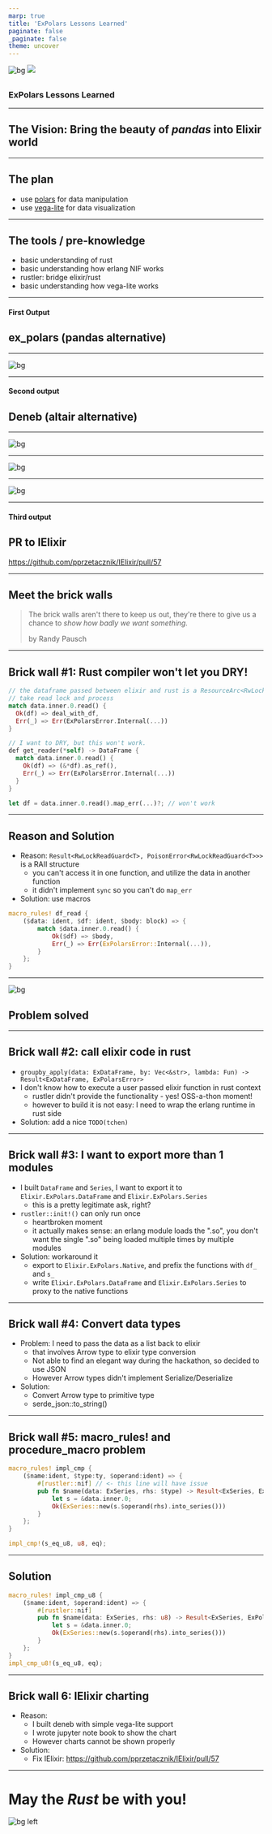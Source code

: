 ```yaml
---
marp: true
title: 'ExPolars Lessons Learned'
paginate: false
_paginate: false
theme: uncover
---
```


<!-- backgroundColor: #F7F8F8 -->

![bg](images/tubi.png)
![](#fff)

##
##
##
##
##
##
##
##

### ExPolars Lessons Learned

---

## The Vision: Bring the beauty of _pandas_ into Elixir world

---

## The plan

- use [polars](https://github.com/ritchie46/polars) for data manipulation
- use [vega-lite](https://vega.github.io/vega-lite/) for data visualization

---

## The tools / pre-knowledge

- basic understanding of rust
- basic understanding how erlang NIF works
- rustler: bridge elixir/rust
- basic understanding how vega-lite works

---

#### First Output
## ex_polars (pandas alternative)

---

![bg](images/ex_polars.jpg)

---

#### Second output
## Deneb (altair alternative)

---

![bg](images/deneb.png)

---

![bg](images/deneb1.jpg)

---

![bg](images/deneb2.jpg)

---

#### Third output

## PR to IElixir

https://github.com/pprzetacznik/IElixir/pull/57

---

## Meet the brick walls

> The brick walls aren't there to keep us out, they're there to give us a chance to _show how badly we want something._
>
> by Randy Pausch

---

<!-- _backgroundColor: #ffffed -->
## Brick wall #1: Rust compiler won't let you DRY!

```rust
// the dataframe passed between elixir and rust is a ResourceArc<RwLock<DataFrame>>
// take read lock and process
match data.inner.0.read() {
  Ok(df) => deal_with_df,
  Err(_) => Err(ExPolarsError.Internal(...))
}

// I want to DRY, but this won't work.
def get_reader(*self) -> DataFrame {
  match data.inner.0.read() {
    Ok(df) => (&*df).as_ref(),
    Err(_) => Err(ExPolarsError.Internal(...))
  }
}

let df = data.inner.0.read().map_err(...)?; // won't work
```

---

## Reason and Solution

- Reason: `Result<RwLockReadGuard<T>, PoisonError<RwLockReadGuard<T>>>` is a RAII structure
  - you can't access it in one function, and utilize the data in another function
  - it didn't implement `sync` so you can't do `map_err`
- Solution: use macros

```rust
macro_rules! df_read {
    ($data: ident, $df: ident, $body: block) => {
        match $data.inner.0.read() {
            Ok($df) => $body,
            Err(_) => Err(ExPolarsError::Internal(...)),
        }
    };
}
```

---

<!-- _color: white -->

![bg](images/solved.webp)

## Problem solved

---

## Brick wall #2: call elixir code in rust

- `groupby_apply(data: ExDataFrame, by: Vec<&str>, lambda: Fun) -> Result<ExDataFrame, ExPolarsError>`
- I don't know how to execute a user passed elixir function in rust context
  - rustler didn't provide the functionality - yes! OSS-a-thon moment!
  - however to build it is not easy: I need to wrap the erlang runtime in rust side
- Solution: add a nice `TODO(tchen)`

---

## Brick wall #3: I want to export more than 1 modules

- I built `DataFrame` and `Series`, I want to export it to `Elixir.ExPolars.DataFrame` and `Elixir.ExPolars.Series`
  - this is a pretty legitimate ask, right?
- `rustler::init!()` can only run once
  - heartbroken moment
  - it actually makes sense: an erlang module loads the ".so", you don't want the single ".so" being loaded multiple times by multiple modules
- Solution: workaround it
  - export to `Elixir.ExPolars.Native`, and prefix the functions with `df_` and `s_`
  - write `Elixir.ExPolars.DataFrame` and `Elixir.ExPolars.Series` to proxy to the native functions

---
## Brick wall #4: Convert data types

- Problem: I need to pass the data as a list back to elixir
  - that involves Arrow type to elixir type conversion
  - Not able to find an elegant way during the hackathon, so decided to use JSON
  - However Arrow types didn't implement Serialize/Deserialize
- Solution:
  - Convert Arrow type to primitive type
  - serde_json::to_string()

---

## Brick wall #5: macro_rules! and procedure_macro problem

```rust
macro_rules! impl_cmp {
    ($name:ident, $type:ty, $operand:ident) => {
        #[rustler::nif] // <- this line will have issue
        pub fn $name(data: ExSeries, rhs: $type) -> Result<ExSeries, ExPolarsError> {
            let s = &data.inner.0;
            Ok(ExSeries::new(s.$operand(rhs).into_series()))
        }
    };
}

impl_cmp!(s_eq_u8, u8, eq);
```

---

## Solution

```rust
macro_rules! impl_cmp_u8 {
    ($name:ident, $operand:ident) => {
        #[rustler::nif]
        pub fn $name(data: ExSeries, rhs: u8) -> Result<ExSeries, ExPolarsError> {
            let s = &data.inner.0;
            Ok(ExSeries::new(s.$operand(rhs).into_series()))
        }
    };
}
impl_cmp_u8!(s_eq_u8, eq);
```

---

## Brick wall 6: IElixir charting

- Reason:
  - I built deneb with simple vega-lite support
  - I wrote jupyter note book to show the chart
  - However charts cannot be shown properly
- Solution:
  - Fix IElixir: https://github.com/pprzetacznik/IElixir/pull/57

---
<!-- _backgroundColor: darkgrey -->
<!-- _color: white -->

# May the _Rust_ be with you!

![bg left](images/happy.webp)

